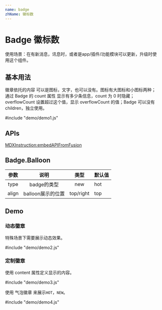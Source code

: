 ```yaml
---
name: badge
zhName: 徽标数
---
```


# Badge 徽标数

使用场景：在有新消息，讯息时，或者是app/插件/功能模块可以更新，升级时使用这个组件。


## 基本用法

徽章依托的内容 可以是图标，文字，也可以没有。图标有大图标和小图标两种；通过 Badge 的 count 属性 显示有多少条信息，count 为 0 时隐藏； overflowCount 设置超过这个值，显示 overflowCount 的值；Badge 可以没有 children，独立使用。

#include "demo/demo1.js"

## APIs

[MDXInstruction:embedAPIFromFusion](https://github.com/alibaba-fusion/next/blob/master/docs/badge/index.md)

## Badge.Balloon

|参数|说明|类型|默认值|
|:---:|:---:|:---:|:---|
|type|badge的类型|new|hot|hot|
|align|balloon展示的位置|top/right|top|


## Demo


### 动态徽章

特殊场景下需要展示动态效果。

#include "demo/demo2.js"

### 定制徽章

使用 content 属性定义显示的内容。

#include "demo/demo3.js"

使用 气泡徽章 来展示`HOT`，`NEW`。

#include "demo/demo4.js"








